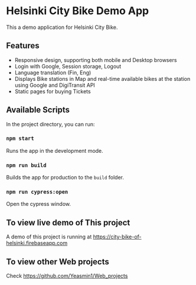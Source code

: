 # Helsinki City Bike Demo App

This a demo application for Helsinki City Bike.

## Features

-  Responsive design, supporting both mobile and Desktop browsers
-  Login with Google, Session storage, Logout
-  Language translation (Fin, Eng)
-  Displays Bike stations in Map and real-time available bikes at the station using Google and DigiTransit API
-  Static pages for buying Tickets

## Available Scripts

In the project directory, you can run:

### `npm start`

Runs the app in the development mode.

### `npm run build`

Builds the app for production to the `build` folder.

### `npm run cypress:open`

Open the cypress window.


## To view live demo of This project

A demo of this project is running at 
https://city-bike-of-helsinki.firebaseapp.com

## To view other Web projects

Check <https://github.com/Yeasmin1/Web_projects>
